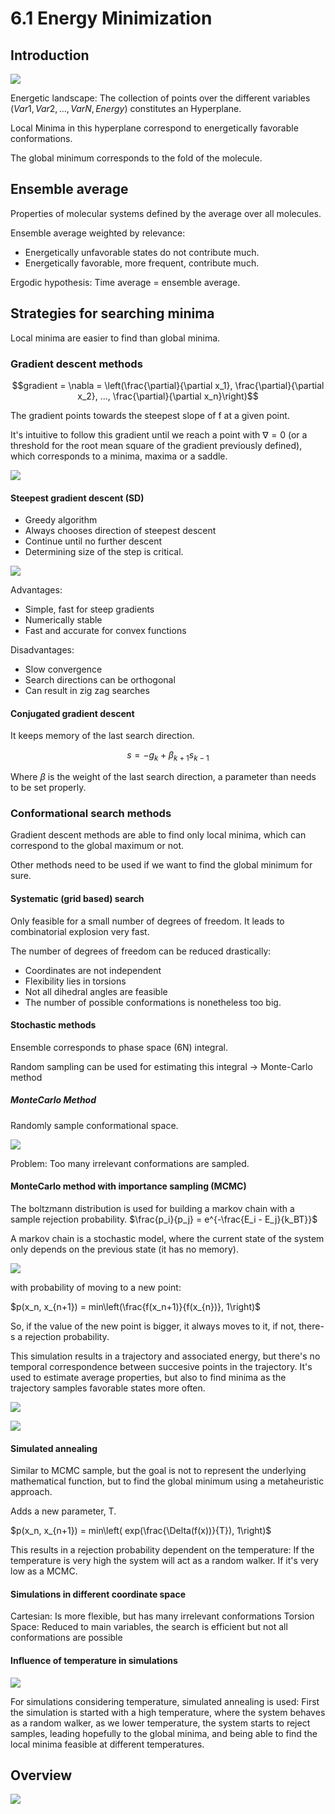 # 6.1 Energy Minimization

## Introduction
![](./images/energy-hypers.png)

Energetic landscape: The collection of points over the different variables $(Var1,Var2,...,VarN, Energy$) constitutes an Hyperplane.

Local Minima in this hyperplane correspond to energetically favorable conformations.

The global minimum corresponds to the fold of the molecule.

## Ensemble average
Properties of molecular systems defined by the average over all molecules.

Ensemble average weighted by relevance:

- Energetically unfavorable states do not contribute much.
- Energetically favorable, more frequent, contribute much.

Ergodic hypothesis: Time average = ensemble average.

## Strategies for searching minima

Local minima are easier to find than global minima.

### Gradient descent methods

$$gradient = \nabla = \left(\frac{\partial}{\partial x_1}, \frac{\partial}{\partial x_2}, ..., \frac{\partial}{\partial x_n}\right)$$

The gradient points towards the steepest slope of f at a given point.

It's intuitive to follow this gradient until we reach a point with $\nabla = 0$ (or a threshold for the root mean square of the gradient previously defined), which corresponds to a minima, maxima or a saddle.

![](./images/grad-desc.png)

#### Steepest gradient descent (SD)

- Greedy algorithm
- Always chooses direction of steepest descent
- Continue until no further descent
- Determining size of the step is critical.

![](./images/steep-desc.png)

Advantages:

- Simple, fast for steep gradients
- Numerically stable
- Fast and accurate for convex functions

Disadvantages:

- Slow convergence
- Search directions can be orthogonal
- Can result in zig zag searches

#### Conjugated gradient descent

It keeps memory of the last search direction.

$$s = -g_k + \beta_{k+1} s_{k-1}$$

Where $\beta$ is the weight of the last search direction, a parameter than needs to be set properly.

### Conformational search methods

Gradient descent methods are able to find only local minima, which can correspond to the global maximum or not.

Other methods need to be used if we want to find the global minimum for sure.

#### Systematic (grid based) search

Only feasible for a small number of degrees of freedom. It leads to combinatorial explosion very fast.

The number of degrees of freedom can be reduced drastically:

- Coordinates are not independent
- Flexibility lies in torsions
- Not all dihedral angles are feasible
- The number of possible conformations is nonetheless too big.

#### Stochastic methods

Ensemble corresponds to phase space (6N) integral.

Random sampling can be used for estimating this integral $\to$ Monte-Carlo method

##### MonteCarlo Method
Randomly sample conformational space.

![](./images/ensemble-mc.png)

Problem: Too many irrelevant conformations are sampled.

#### MonteCarlo method with importance sampling (MCMC)
The boltzmann distribution is used for building a markov chain with a sample rejection probability.
$\frac{p_i}{p_j} = e^{-\frac{E_i - E_j}{k_BT}}$

A markov chain is a stochastic model, where the current state of the system only depends on the previous state (it has no memory).

![](./images/mcmc.png)

with probability of moving to a new point:

$p(x_n, x_{n+1}) = min\left(\frac{f(x_n+1)}{f(x_{n})}, 1\right)$

So, if the value of the new point is bigger, it always moves to it, if not, there-s a rejection probability.

This simulation results in a trajectory and associated energy, but there's no temporal correspondence between succesive points in the trajectory.
It's used to estimate average properties, but also to find minima as the trajectory samples favorable states more often.

![](./images/md-mc.png)

![](./images/md-mc-traj.png)

#### Simulated annealing

Similar to MCMC sample, but the goal is not to represent the underlying mathematical function, but to find the global minimum using a metaheuristic approach.

Adds a new parameter, T.

$p(x_n, x_{n+1}) = min\left( exp(\frac{\Delta(f(x))}{T}), 1\right)$

This results in a rejection probability dependent on the temperature: If the temperature is very high the system will act as a random walker. If it's very low as a MCMC.

#### Simulations in different coordinate space

Cartesian: Is more flexible, but has many irrelevant conformations
Torsion Space: Reduced to main variables, the search is efficient but not all conformations are possible

#### Influence of temperature in simulations

![](./images/t_sim.png)

For simulations considering temperature, simulated annealing is used:
First the simulation is started with a high temperature, where the system behaves as a random walker, as we lower temperature, the system starts to reject samples, leading hopefully to the global minima, and being able to find the local minima feasible at different temperatures.

## Overview
![](./images/overview-mol-mech.png)
